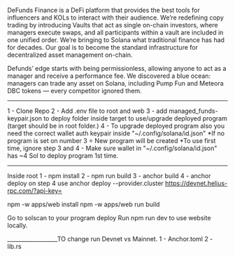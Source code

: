 DeFunds Finance is a DeFi platform that provides the best tools for influencers and KOLs to interact with their audience. We’re redefining copy trading by introducing Vaults that act as single on-chain investors, where managers execute swaps, and all participants within a vault are included in one unified order. We’re bringing to Solana what traditional finance has had for decades. Our goal is to become the standard infrastructure for decentralized asset management on-chain.

Defunds’ edge starts with being permissionless, allowing anyone to act as a manager and receive a performance fee.
We discovered a blue ocean: managers can trade any asset on Solana, including Pump Fun and Meteora DBC tokens — every competitor ignored them. 



________
1 - Clone Repo
2 - Add .env file to root and web
3 - add managed_funds-keypair.json to deploy folder inside target to use/upgrade deployed program (target should be in root folder.)
4 - To upgrade deployed program also you need the correct wallet auth keypair inside "~/.config/solana/id.json"
*If no program is set on number 3 = New program will be created
*To use first time, ignore step 3 and 4 - Make sure wallet in "~/.config/solana/id.json" has ~4 Sol to deploy program 1st time.

________
Inside root 
1 - npm install
2 - npm run build
3 - anchor build
4 - anchor deploy
on step 4 use anchor deploy --provider.cluster https://devnet.helius-rpc.com/?api-key=

npm -w apps/web install
npm -w apps/web run build

Go to solscan to your program deploy
Run npm run dev to use website locally.


__________________TO change run Devnet vs Mainnet.
1 - Anchor.toml
2 - lib.rs

